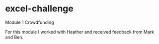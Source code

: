 # excel-challenge
Module 1 Crowdfunding

For this module I worked with Heather and received feedback from Mark and Ben.  
